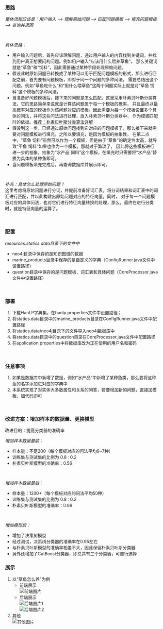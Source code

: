 ### 思路
    
_整体流程应该是：用户输入 --> 理解原始问题 --> 匹配问题模板 --> 填充问题模板 --> 查询并返回_

<br>

_具体思路：_
* 用户输入问题后，首先应该理解问题，通过用户输入的内容找到关键词，并找到用户真正想要问的问题。例如用户输入“应该用什么喂养草鱼”，
那么关键词就是“草鱼”和“饲料”，因此需要通过某种手段处理原始问题。
* 假设此时原始问题已转换成了某种可以用于匹配问题模板的形式，那么进行匹配之前，首先要有问题模板，即对于同一个问题的多种问法，
需要总结出这个问题，例如“草鱼吃什么”和“用什么喂草鱼”这两个问题实际上就是对“草鱼 饲料”这个模板的多种问法。
* 当准备好问题模板后，接下来的问题是怎么匹配。这里采用朴素贝叶斯分类算法，它的思路简单来说就是计算该问题属于每一个模板的概率，
并且最终以最高概率对应的模板作为该问题对应的模板。因此需要为每一个模板设置多个具体的问法，并将这些问法进行处理，放入朴素贝叶斯分类器中，
作为模板匹配时的依据。[推荐：朴素贝叶斯分类算法详解](https://www.cnblogs.com/leoo2sk/archive/2010/09/17/1829190.html)
* 假设到这一步，已经通过原始问题找到它对应的问题模板了，那么接下来就需要对问题模板进行填充。之所以要填充，是因为模板的抽象性，
在第二点中，“草鱼 饲料”虽然可以作为一个模板，但是由于“草鱼”的确定性太高，就导致“甲鱼 饲料”如果也作为一个模板，那就过于繁琐了，
因此将这些模板进行进一步的抽象，抽象为“水产品 饲料”这个模板，在填充时只需要将“水产品”替换为具体的某种鱼即可。
* 当问题模板填充完成后，再查询数据库并展示即可。

<br>

_补充：具体怎么处理原始问题？<br>_
这里考虑将原始问题进行分词，并提前准备好词汇表，将分词结果和词汇表中的词汇进行匹配，并以此构建出原始问题对应的特征向量。同时，
对于每一个问题模板对应的具体问法，也对它们进行特征向量转换的处理，那么，最终在进行分类时，就是特征向量的运算了。

<br>

### 配置

_resources.statics.data目录下的文件中_
* neo4j目录中保存的是知识图谱的数据
* marine_products目录中保存的是自定义的字典（ConfigRunner.java文件中设置路径）
* question目录中保存的是问题模板、词汇表和具体问题（CoreProcessor.java文件中设置路径）

<br>

### 部署

1. 下载HanLP字典集，在hanlp.properties文件中设置路径；
2. 将statics.data目录中的marine_products目录在ConfigRunner.java文件中配置路径
3. 将statics.data/neo4j目录下的文件导入neo4j数据库中
4. 将statics.data目录中的question目录在CoreProcessor.java文件中配置路径
5. 在application.properties中将数据库改为正在使用的用户名和密码

<br>

### 注意事项

1. 如果是数据库中新增了数据，例如“水产品”中新增了某种鱼类，那么要将这种鱼的名字添加进对应的字典中
2. 本系统实现了对实体大多数属性和关系的问答，若要增加新的问题，直接加模板、加代码即可

<br>

### 改进方案：增加样本的数据量、更换模型
改进目的：提高分类器的准确率

_增加样本数据量前：_
* 样本量：不足200（每个模板对应的问法平均6~7种）
* 训练集与测试集的比例为 0.8 : 0.2
* 朴素贝叶斯模型的准确率：0.56

<br>

_增加样本数据量后：_
* 样本量：1200+（每个模板对应的问法平均50种）
* 训练集与测试集的比例为 0.8 : 0.2
* 朴素贝叶斯模型的准确率：0.96

<br>

_增加模型后：_
* 增加了决策树模型
* 经过测试，决策树分类器的准确率在0.95左右
* 与朴素贝叶斯模型的准确率相差不大，因此保留朴素贝叶斯分类器
* 另外还增加了CatBoost分类器，即总共有三个分类器，可自行选择

### 展示

1. 以“草鱼怎么养”为例
    * 前端展示
      <br>
      ![前端图片](https://s1.ax1x.com/2023/03/29/ppcIYjg.png)
    * 后端展示
      <br>
      ![后端图片1](https://s1.ax1x.com/2023/03/31/ppRT7IH.png)
      <br>
      ![后端图片2](https://s1.ax1x.com/2023/03/31/ppRTTde.png)
2. 其他
   <br>
   ![其他图片](https://s1.ax1x.com/2023/03/29/ppcIwEn.png)

